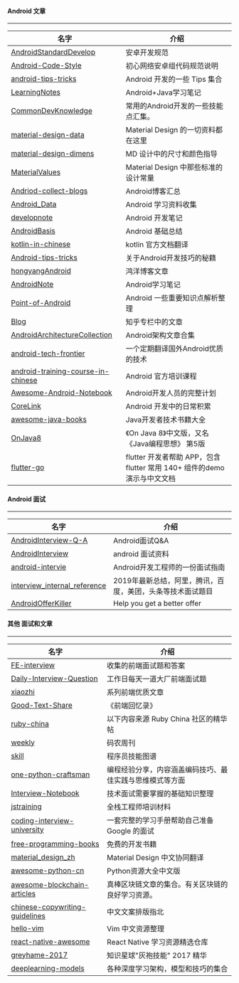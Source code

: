 #### Android 文章

------

|名字|介绍|
|-----|-----|
|[AndroidStandardDevelop](https://github.com/Blankj/AndroidStandardDevelop)|安卓开发规范||
|[Android-Code-Style](https://github.com/LoranWong/Android-Code-Style)|初心网络安卓组代码规范说明||
|[android-tips-tricks](https://github.com/nisrulz/android-tips-tricks)|Android 开发的一些 Tips 集合||
|[LearningNotes](https://github.com/francistao/LearningNotes)|Android+Java学习笔记|
|[CommonDevKnowledge](https://github.com/AweiLoveAndroid/CommonDevKnowledge)|常用的Android开发的一些技能点汇集。|
|[material-design-data](https://github.com/Luosunce/material-design-data)| Material Design 的一切资料都在这里|
|[material-design-dimens](https://github.com/DmitryMalkovich/material-design-dimens)|MD 设计中的尺寸和颜色指导|
|[MaterialValues](https://github.com/AoDevBlue/MaterialValues)|Material Design 中那些标准的设计常量||
|[Andriod-collect-blogs](https://github.com/ZQiang94/Andriod-collect-blogs)|Android博客汇总|
|[Android_Data](https://github.com/Freelander/Android_Data)|Android 学习资料收集|
|[developnote](https://github.com/w4lle/developnote)|Android 开发笔记|
|[AndroidBasis](https://github.com/peerless2012/AndroidBasis)|Android 基础总结|
|[kotlin-in-chinese](https://github.com/huanglizhuo/kotlin-in-chinese)|kotlin 官方文档翻译 |
|[Android-tips-tricks](https://github.com/nisrulz/android-tips-tricks)|关于Android开发技巧的秘籍|
|[hongyangAndroid](https://github.com/hongyangAndroid/Android_Blog_Demos)|鸿洋博客文章|
|[AndroidNote](https://github.com/CharonChui/AndroidNote)|Android学习笔记|
|[Point-of-Android](https://github.com/FX-Max/Point-of-Android)|Android 一些重要知识点解析整理|
|[Blog](https://github.com/BaronZ88/Blog)|知乎专栏中的文章 |
|[AndroidArchitectureCollection](https://github.com/CameloeAnthony/AndroidArchitectureCollection)|Android架构文章合集|
|[android-tech-frontier](https://github.com/hehonghui/android-tech-frontier)|一个定期翻译国外Android优质的技术|
|[android-training-course-in-chinese](http://hukai.me/android-training-course-in-chinese/index.html)|Android 官方培训课程|
|[Awesome-Android-Notebook](https://github.com/JsonChao/Awesome-Android-Notebook)|Android开发人员的完整计划|
|[CoreLink](https://github.com/lizhangqu/CoreLink)|Android 开发中的日常积累|
|[awesome-java-books](https://github.com/sorenduan/awesome-java-books)|Java开发者技术书籍大全|
|[OnJava8](https://github.com/LingCoder/OnJava8)|《On Java 8》中文版，又名《Java编程思想》 第5版|
|[flutter-go](https://github.com/alibaba/flutter-go)|flutter 开发者帮助 APP，包含 flutter 常用 140+ 组件的demo 演示与中文文档|

#### Android 面试

------

|名字|介绍|
|-----|-----|
|[AndroidInterview-Q-A](https://github.com/JackyAndroid/AndroidInterview-Q-A)|Android面试Q&A|
|[AndroidInterview](https://github.com/HotBitmapGG/AndroidInterview)|android 面试资料|
|[android-intervie](https://github.com/guoxiaoxing/android-interview)|Android开发工程师的一份面试指南|
|[interview_internal_reference](https://github.com/0voice/interview_internal_reference)|2019年最新总结，阿里，腾讯，百度，美团，头条等技术面试题目|
|[AndroidOfferKiller](https://github.com/Blankj/AndroidOfferKiller)|Help you get a better offer|


#### 其他 面试和文章

------

|名字|介绍|
|-----|-----|
|[FE-interview](https://github.com/qiu-deqing/FE-interview)|收集的前端面试题和答案|
|[Daily-Interview-Question](https://github.com/Advanced-Frontend/Daily-Interview-Question)|工作日每天一道大厂前端面试题|
|[xiaozhi](https://github.com/qq449245884/xiaozhi)|系列前端优质文章|
|[Good-Text-Share](https://github.com/Wscats/Good-Text-Share)|《前端回忆录》|
|[ruby-china](https://github.com/liukun-lk/awesome-ruby-china)|以下内容来源 Ruby China 社区的精华帖|
|[weekly](https://github.com/toutiaoio/weekly.manong.io)|码农周刊|
|[skill](https://github.com/TeamStuQ/skill-map)|程序员技能图谱|
|[one-python-craftsman](https://github.com/piglei/one-python-craftsman)|编程经验分享，内容涵盖编码技巧、最佳实践与思维模式等方面|
|[Interview-Notebook](https://github.com/CyC2018/Interview-Notebook)|技术面试需要掌握的基础知识整理|
|[jstraining](https://github.com/ruanyf/jstraining)|全栈工程师培训材料|
|[coding-interview-university](https://github.com/jwasham/coding-interview-university)|一套完整的学习手册帮助自己准备 Google 的面试|
|[free-programming-books](https://github.com/EbookFoundation/free-programming-books)|免费的开发书籍|
|[material_design_zh](https://github.com/1sters/material_design_zh)|Material Design 中文协同翻译 |
|[awesome-python-cn](https://github.com/jobbole/awesome-python-cn)|Python资源大全中文版|
|[awesome-blockchain-articles](https://github.com/wecodexyz/awesome-blockchain-articles)|真棒区块链文章的集合。有关区块链的良好学习资源。|
|[chinese-copywriting-guidelines](https://github.com/mzlogin/chinese-copywriting-guidelines)|中文文案排版指北|
|[hello-vim](https://github.com/vim-china/hello-vim)|Vim 中文资源整理|
|[react-native-awesome](https://github.com/crazycodeboy/react-native-awesome)|React Native 学习资源精选仓库|
|[greyhame-2017](https://github.com/ChrisLinn/greyhame-2017)|知识星球"灰袍技能" 2017 精华|
|[deeplearning-models](https://github.com/rasbt/deeplearning-models)|各种深度学习架构，模型和技巧的集合|